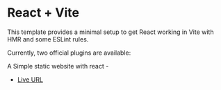 # React + Vite

This template provides a minimal setup to get React working in Vite with HMR and some ESLint rules.

Currently, two official plugins are available:




A Simple static website with react - 

- [Live URL]("https://muktadirnayem66.github.io/schoolProject/") 
